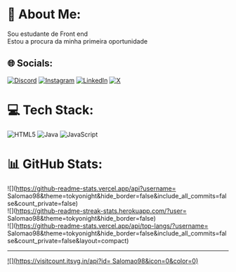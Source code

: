 # 💫 About Me:
Sou estudante de Front end<br>Estou a procura da minha primeira oportunidade


## 🌐 Socials:
[![Discord](https://img.shields.io/badge/Discord-%237289DA.svg?logo=discord&logoColor=white)](https://discord.gg/g9B297yRfs) [![Instagram](https://img.shields.io/badge/Instagram-%23E4405F.svg?logo=Instagram&logoColor=white)](https://www.instagram.com/higorsalomao/) [![LinkedIn](https://img.shields.io/badge/LinkedIn-%230077B5.svg?logo=linkedin&logoColor=white)](https://www.linkedin.com/in/higor-salomão-b8b07616b/) [![X](https://img.shields.io/badge/X-black.svg?logo=X&logoColor=white)](https://twitter.com/HigorSalomo4) 

# 💻 Tech Stack:
![HTML5](https://img.shields.io/badge/html5-%23E34F26.svg?style=for-the-badge&logo=html5&logoColor=white) ![Java](https://img.shields.io/badge/java-%23ED8B00.svg?style=for-the-badge&logo=openjdk&logoColor=white) ![JavaScript](https://img.shields.io/badge/javascript-%23323330.svg?style=for-the-badge&logo=javascript&logoColor=%23F7DF1E)
# 📊 GitHub Stats:
![](https://github-readme-stats.vercel.app/api?username= Salomao98&theme=tokyonight&hide_border=false&include_all_commits=false&count_private=false)<br/>
![](https://github-readme-streak-stats.herokuapp.com/?user= Salomao98&theme=tokyonight&hide_border=false)<br/>
![](https://github-readme-stats.vercel.app/api/top-langs/?username= Salomao98&theme=tokyonight&hide_border=false&include_all_commits=false&count_private=false&layout=compact)

---
[![](https://visitcount.itsvg.in/api?id= Salomao98&icon=0&color=0)](https://visitcount.itsvg.in)

<!-- Proudly created with GPRM ( https://gprm.itsvg.in ) -->
